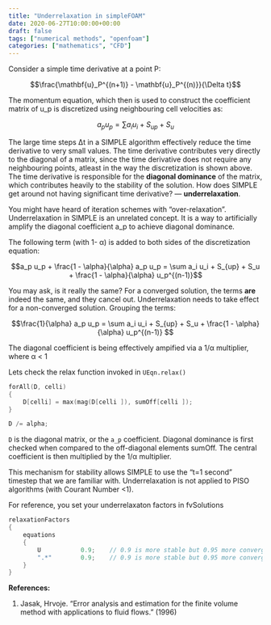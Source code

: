 ```yaml
---
title: "Underrelaxation in simpleFOAM"
date: 2020-06-27T10:00:00+00:00
draft: false
tags: ["numerical methods", "openfoam"]
categories: ["mathematics", "CFD"]
---
```


Consider a simple time derivative at a point P:

$$\frac{\mathbf{u}_P^{(n+1)} - \mathbf{u}_P^{(n)}}{\Delta t}$$

The momentum equation, which then is used to construct the coefficient matrix of u_p is discretized using neighbouring cell velocities as:

$$a_p u_p = \sum a_i u_i + S_{up} + S_u$$

The large time steps Δt in a SIMPLE algorithm effectively reduce the time derivative to very small values. The time derivative contributes very directly to the diagonal of a matrix, since the time derivative does not require any neighbouring points, atleast in the way the discretization is shown above. The time derivative is responsible for the **diagonal dominance** of the matrix, which contributes heavily to the stability of the solution. How does SIMPLE get around not having significant time derivative? — **underrelaxation**.

You might have heard of iteration schemes with “over-relaxation”. Underrelaxation in SIMPLE is an unrelated concept. It is a way to artificially amplify the diagonal coefficient a_p to achieve diagonal dominance.

The following term (with 1- α) is added to both sides of the discretization equation:

$$a_p u_p + \frac{1 - \alpha}{\alpha} a_p u_p = \sum a_i u_i + S_{up} + S_u + \frac{1 - \alpha}{\alpha} u_p^{(n-1)}$$

You may ask, is it really the same? For a converged solution, the terms **are** indeed the same, and they cancel out. Underrelaxation needs to take effect for a non-converged solution. Grouping the terms:

$$\frac{1}{\alpha} a_p u_p = \sum a_i u_i + S_{up} + S_u + \frac{1 - \alpha}{\alpha} u_p^{(n-1)}
$$

The diagonal coefficient is being effectively ampified via a 1/α multiplier, where α < 1

Lets check the relax function invoked in `UEqn.relax()`

```cpp
forAll(D, celli)
{
    D[celli] = max(mag(D[celli ]), sumOff[celli ]);
}

D /= alpha;
```

`D` is the diagonal matrix, or the `a_p` coefficient. Diagonal dominance is first checked when compared to the off-diagonal elements sumOff. The central coefficient is then multiplied by the 1/α multiplier.

This mechanism for stability allows SIMPLE to use the “t=1 second” timestep that we are familiar with. Underrelaxation is not applied to PISO algorithms (with Courant Number <1).

For reference, you set your underrelaxaton factors in fvSolutions

```cpp
relaxationFactors
{
    equations
    {
        U           0.9;    // 0.9 is more stable but 0.95 more convergent
        ".*"        0.9;    // 0.9 is more stable but 0.95 more convergent
    }
}

```

**References:**

1. Jasak, Hrvoje. “Error analysis and estimation for the finite volume method with applications to fluid flows.” (1996)

